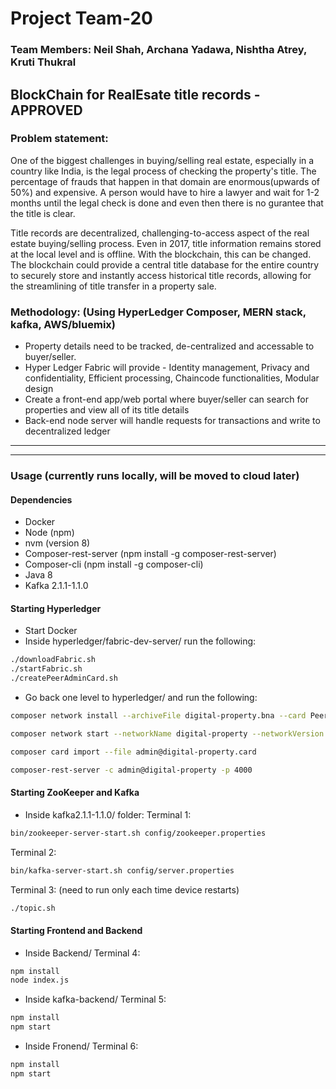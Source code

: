 # Project Team-20
### **Team Members:** Neil Shah, Archana Yadawa, Nishtha Atrey, Kruti Thukral


## BlockChain for RealEsate title records  - APPROVED

### Problem statement: 

One of the biggest challenges in buying/selling real estate, especially in a country like India, is the legal process of checking the property's title. The percentage of frauds that happen in that domain are enormous(upwards of 50%) and expensive. A person would have to hire a lawyer and wait for 1-2 months until the legal check is done and even then there is no gurantee that the title is clear.  

Title records are decentralized, challenging-to-access aspect of the real estate buying/selling process. Even in 2017, title information remains stored at the local level and is offline. With the blockchain, this can be changed. The blockchain could provide a central title database for the entire country to securely store and instantly access historical title records, allowing for the streamlining of title transfer in a property sale. 


### Methodology: (Using HyperLedger Composer, MERN stack, kafka, AWS/bluemix)

- Property details need to be tracked, de-centralized and accessable to buyer/seller.
- Hyper Ledger Fabric will provide - Identity management, Privacy and confidentiality, Efficient processing, Chaincode functionalities, Modular design
- Create a front-end app/web portal where buyer/seller can search for properties and view all of its title details
- Back-end node server will handle requests for transactions and write to decentralized ledger

****************************************************************************************************************

****************************************************************************************************************

### Usage (currently runs locally, will be moved to cloud later)

#### Dependencies
- Docker
- Node (npm)
- nvm (version 8)
- Composer-rest-server (npm install -g composer-rest-server)
- Composer-cli (npm install -g composer-cli)
- Java 8
- Kafka 2.1.1-1.1.0


#### Starting Hyperledger
- Start Docker
- Inside hyperledger/fabric-dev-server/ run the following:
```sh
./downloadFabric.sh 
./startFabric.sh
./createPeerAdminCard.sh
```
- Go back one level to hyperledger/ and run the following:
```sh
composer network install --archiveFile digital-property.bna --card PeerAdmin@hlfv1

composer network start --networkName digital-property --networkVersion 0.2.6 --card PeerAdmin@hlfv1 --networkAdmin admin --networkAdminEnrollSecret adminpw

composer card import --file admin@digital-property.card

composer-rest-server -c admin@digital-property -p 4000

```

#### Starting ZooKeeper and Kafka
- Inside kafka2.1.1-1.1.0/ folder:
Terminal 1:
```sh
bin/zookeeper-server-start.sh config/zookeeper.properties
```
Terminal 2:
```sh
bin/kafka-server-start.sh config/server.properties
```
Terminal 3: (need to run only each time device restarts)
```sh
./topic.sh 
```

#### Starting Frontend and Backend
- Inside Backend/
Terminal 4:
```sh
npm install
node index.js
```
- Inside kafka-backend/
Terminal 5:
```sh
npm install
npm start
```
- Inside Fronend/
Terminal 6:
```sh
npm install
npm start
```
